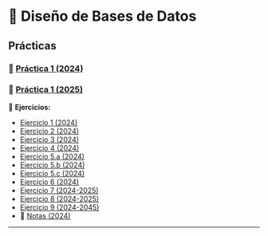 # 📌 **Diseño de Bases de Datos**

## **Prácticas**

### 📄 [Práctica 1 (2024)](https://github.com/caroalonso/DBD/blob/main/Pr%C3%A1cticas/Pr%C3%A1ctica%201/Pr%C3%A1ctica%201%202024.pdf)
### 📄 [Práctica 1 (2025)](https://github.com/caroalonso/DBD/blob/main/Pr%C3%A1cticas/Pr%C3%A1ctica%201/Pr%C3%A1ctica%201%202025%20.pdf)

🔹 **Ejercicios:**  

-  [Ejercicio 1 (2024)](https://github.com/caroalonso/DBD/blob/main/Pr%C3%A1cticas/Pr%C3%A1ctica%201/Resoluci%C3%B3n%20Pr%C3%A1ctica/2024/tp1.1.jpg)
-  [Ejercicio 2 (2024)](https://github.com/caroalonso/DBD/blob/main/Pr%C3%A1cticas/Pr%C3%A1ctica%201/Resoluci%C3%B3n%20Pr%C3%A1ctica/2024/tp1.2.jpg)
-  [Ejercicio 3 (2024)](https://github.com/caroalonso/DBD/blob/main/Pr%C3%A1cticas/Pr%C3%A1ctica%201/Resoluci%C3%B3n%20Pr%C3%A1ctica/2024/tp1.3.jpg)
-  [Ejercicio 4 (2024)](https://github.com/caroalonso/DBD/blob/main/Pr%C3%A1cticas/Pr%C3%A1ctica%201/Resoluci%C3%B3n%20Pr%C3%A1ctica/2024/tp1.3.jpg)
-  [Ejercicio 5.a (2024)](https://github.com/caroalonso/DBD/blob/main/Pr%C3%A1cticas/Pr%C3%A1ctica%201/Resoluci%C3%B3n%20Pr%C3%A1ctica/2024/tp1.5a.jpg)
-  [Ejercicio 5.b (2024)](https://github.com/caroalonso/DBD/blob/main/Pr%C3%A1cticas/Pr%C3%A1ctica%201/Resoluci%C3%B3n%20Pr%C3%A1ctica/2024/tp1.5a.jpg)
-  [Ejercicio 5.c (2024)](https://github.com/caroalonso/DBD/blob/main/Pr%C3%A1cticas/Pr%C3%A1ctica%201/Resoluci%C3%B3n%20Pr%C3%A1ctica/2024/tp1.5c.jpg)
-  [Ejercicio 6 (2024)](https://github.com/caroalonso/DBD/blob/main/Pr%C3%A1cticas/Pr%C3%A1ctica%201/Resoluci%C3%B3n%20Pr%C3%A1ctica/2024/tp1.6.jpg)
-  [Ejercicio 7 (2024-2025)](https://github.com/caroalonso/DBD/blob/main/Pr%C3%A1cticas/Pr%C3%A1ctica%201/Resoluci%C3%B3n%20Pr%C3%A1ctica/2024/tp1.7.jpg)
-  [Ejercicio 8 (2024-2025)](https://github.com/caroalonso/DBD/blob/main/Pr%C3%A1cticas/Pr%C3%A1ctica%201/Resoluci%C3%B3n%20Pr%C3%A1ctica/2024/tp1.8.jpg)
-  [Ejercicio 9 (2024-2045)](https://github.com/caroalonso/DBD/blob/main/Pr%C3%A1cticas/Pr%C3%A1ctica%201/Resoluci%C3%B3n%20Pr%C3%A1ctica/2024/tp1.9.jpg)
- 📄 [Notas (2024)](https://github.com/caroalonso/DBD/blob/main/Pr%C3%A1cticas/Pr%C3%A1ctica%201/Resoluci%C3%B3n%20Pr%C3%A1ctica/2024/Notas%20Practica%201%20DBD.pdf)


---




